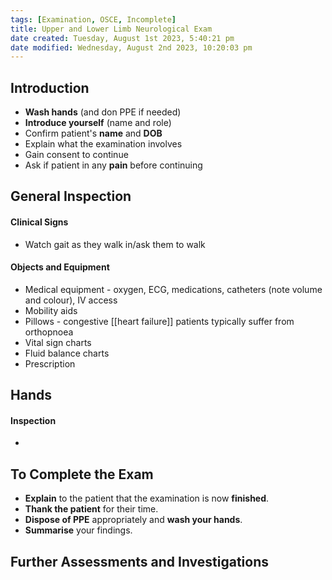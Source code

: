 ```yaml
---
tags: [Examination, OSCE, Incomplete]
title: Upper and Lower Limb Neurological Exam
date created: Tuesday, August 1st 2023, 5:40:21 pm
date modified: Wednesday, August 2nd 2023, 10:20:03 pm
---
```


## Introduction

- **Wash hands** (and don PPE if needed)
- **Introduce yourself** (name and role)
- Confirm patient's **name** and **DOB**
- Explain what the examination involves
- Gain consent to continue
- Ask if patient in any **pain** before continuing

## General Inspection

#### Clinical Signs

- Watch gait as they walk in/ask them to walk

#### Objects and Equipment

- Medical equipment - oxygen, ECG, medications, catheters (note volume and colour), IV access
- Mobility aids
- Pillows - congestive [[heart failure]] patients typically suffer from orthopnoea
- Vital sign charts
- Fluid balance charts
- Prescription

## Hands

#### Inspection

-

## To Complete the Exam

- **Explain** to the patient that the examination is now **finished**.
- **Thank the patient** for their time.
- **Dispose of PPE** appropriately and **wash your hands**.
- **Summarise** your findings.

## Further Assessments and Investigations
